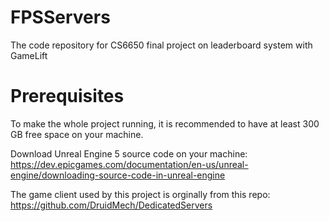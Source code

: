 # FPSServers
The code repository for CS6650 final project on leaderboard system with GameLift

# Prerequisites
To make the whole project running, it is recommended to have at least 300 GB free space on your machine.

Download Unreal Engine 5 source code on your machine: https://dev.epicgames.com/documentation/en-us/unreal-engine/downloading-source-code-in-unreal-engine

The game client used by this project is orginally from this repo: https://github.com/DruidMech/DedicatedServers
